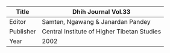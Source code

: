 |Title | Dhih Journal Vol.33 
| --- | --- 
|Editor | Samten, Ngawang & Janardan Pandey
|Publisher | Central Institute of Higher Tibetan Studies
|Year | 2002